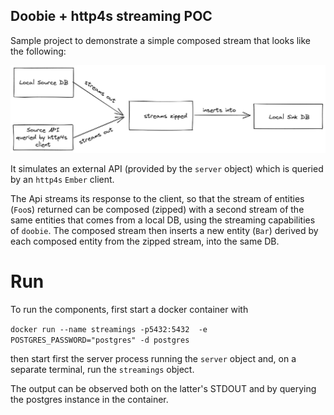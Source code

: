 ## Doobie + http4s streaming POC

Sample project to demonstrate a simple composed stream that looks like the following: 

![Graph](src/main/resources/graph.png?raw=true "Graph")

It simulates an external API (provided by the `server` object) which is queried by an `http4s` `Ember` client.

The Api streams its response to the client, so that the stream of entities (`Foo`s) returned can be composed (zipped)
with a second stream of the same entities that comes from a local DB, using the streaming capabilities of `doobie`.
The composed stream then inserts a new entity (`Bar`) derived by each composed entity from the zipped stream, into the same DB.

# Run

To run the components, first start a docker container with

`docker run --name streamings -p5432:5432  -e POSTGRES_PASSWORD="postgres" -d postgres`

then start first the server process running the `server` object and, on a separate terminal, run the `streamings` object.

The output can be observed both on the latter's STDOUT and by querying the postgres instance in the container.